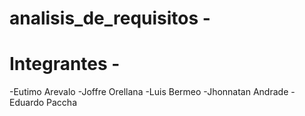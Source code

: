 # analisis_de_requisitos -
# Integrantes -
-Eutimo Arevalo
-Joffre Orellana
-Luis Bermeo
-Jhonnatan Andrade
-Eduardo Paccha
